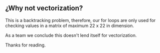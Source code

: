 ## ¿Why not vectorization?

This is a backtracking problem, therefore, our for loops are only used for checking values in a matrix of maximum 22 x 22 in dimension.

As a team we conclude this doesn't lend itself for vectorization.

Thanks for reading.